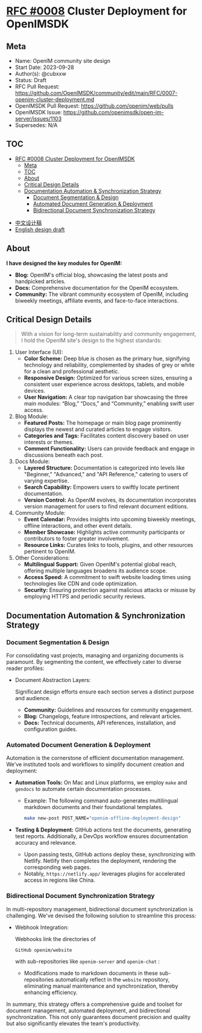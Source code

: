 # [RFC #0008](https://github.com/OpenIMSDK/community/edit/main/RFC/0008-community-site-design.md) Cluster Deployment for OpenIMSDK

<!-- 🤖 design template: https://github.com/OpenIMSDK/community/blob/main/0000-template.md ⚠️ Please submit a PR to https://github.com/OpenIMSDK/community/tree/main/RFC according to the specification after the design is completed -->

## Meta

- Name: OpenIM community site design
- Start Date: 2023-09-28
- Author(s): @cubxxw
- Status: Draft
- RFC Pull Request: https://github.com/OpenIMSDK/community/edit/main/RFC/0007-openim-cluster-deployment.md
- OpenIMSDK Pull Request: https://github.com/openim/web/pulls
- OpenIMSDK Issue: https://github.com/openimsdk/open-im-server/issues/1103
- Supersedes: N/A

## TOC
- [RFC #0008 Cluster Deployment for OpenIMSDK](#rfc-0008-cluster-deployment-for-openimsdk)
  - [Meta](#meta)
  - [TOC](#toc)
  - [About](#about)
  - [Critical Design Details](#critical-design-details)
  - [Documentation Automation \& Synchronization Strategy](#documentation-automation--synchronization-strategy)
    - [Document Segmentation \& Design](#document-segmentation--design)
    - [Automated Document Generation \& Deployment](#automated-document-generation--deployment)
    - [Bidirectional Document Synchronization Strategy](#bidirectional-document-synchronization-strategy)


+ [中文设计稿](https://github.com/openim/website/blob/main/openim-design_zh.md)
+ [English design draft](https://github.com/openim/website/blob/main/openim-design.md)

## About

**I have designed the key modules for OpenIM:**

+ **Blog:** OpenIM's official blog, showcasing the latest posts and handpicked articles.
+ **Docs:** Comprehensive documentation for the OpenIM ecosystem.
+ **Community:** The vibrant community ecosystem of OpenIM, including biweekly meetings, affiliate events, and face-to-face interactions.

## Critical Design Details

> With a vision for long-term sustainability and community engagement, I hold the OpenIM site's design to the highest standards:

1. User Interface (UI):
   + **Color Scheme:** Deep blue is chosen as the primary hue, signifying technology and reliability, complemented by shades of grey or white for a clean and professional aesthetic.
   + **Responsive Design:** Optimized for various screen sizes, ensuring a consistent user experience across desktops, tablets, and mobile devices.
   + **User Navigation:** A clear top navigation bar showcasing the three main modules: “Blog,” “Docs,” and “Community,” enabling swift user access.
2. Blog Module:
   + **Featured Posts:** The homepage or main blog page prominently displays the newest and curated articles to engage visitors.
   + **Categories and Tags:** Facilitates content discovery based on user interests or themes.
   + **Comment Functionality:** Users can provide feedback and engage in discussions beneath each post.
3. Docs Module:
   + **Layered Structure:** Documentation is categorized into levels like "Beginner," "Advanced," and "API Reference," catering to users of varying expertise.
   + **Search Capability:** Empowers users to swiftly locate pertinent documentation.
   + **Version Control:** As OpenIM evolves, its documentation incorporates version management for users to find relevant document editions.
4. Community Module:
   + **Event Calendar:** Provides insights into upcoming biweekly meetings, offline interactions, and other event details.
   + **Member Showcase:** Highlights active community participants or contributors to foster greater involvement.
   + **Resource Links:** Curates links to tools, plugins, and other resources pertinent to OpenIM.
5. Other Considerations:
   + **Multilingual Support:** Given OpenIM's potential global reach, offering multiple languages broadens its audience scope.
   + **Access Speed:** A commitment to swift website loading times using technologies like CDN and code optimization.
   + **Security:** Ensuring protection against malicious attacks or misuse by employing HTTPS and periodic security reviews.

## Documentation Automation & Synchronization Strategy

### Document Segmentation & Design

For consolidating vast projects, managing and organizing documents is paramount. By segmenting the content, we effectively cater to diverse reader profiles:

+ Document Abstraction Layers:

   Significant design efforts ensure each section serves a distinct purpose and audience.

  + **Community:** Guidelines and resources for community engagement.
  + **Blog:** Changelogs, feature introspections, and relevant articles.
  + **Docs:** Technical documents, API references, installation, and configuration guides.

### Automated Document Generation & Deployment

Automation is the cornerstone of efficient documentation management. We've instituted tools and workflows to simplify document creation and deployment:

+ **Automation Tools:** On Mac and Linux platforms, we employ `make` and `gendocs` to automate certain documentation processes.

  + Example: The following command auto-generates multilingual markdown documents and their foundational templates.

    ```bash
    make new-post POST_NAME="openim-offline-deployment-design"
    ```

+ **Testing & Deployment:** GitHub actions test the documents, generating test reports. Additionally, a DevOps workflow ensures documentation accuracy and relevance.

  + Upon passing tests, GitHub actions deploy these, synchronizing with Netlify. Netlify then completes the deployment, rendering the corresponding web pages.
  + Notably, `https://netlify.app/` leverages plugins for accelerated access in regions like China.

### Bidirectional Document Synchronization Strategy

In multi-repository management, bidirectional document synchronization is challenging. We've devised the following solution to streamline this process:

+ Webhook Integration:

   Webhooks link the directories of 

  ```bash
  GitHub openim/website
  ```

   with sub-repositories like `openim-server` and `openim-chat` :

  + Modifications made to markdown documents in these sub-repositories automatically reflect in the `website` repository, eliminating manual maintenance and synchronization, thereby enhancing efficiency.

In summary, this strategy offers a comprehensive guide and toolset for document management, automated deployment, and bidirectional synchronization. This not only guarantees document precision and quality but also significantly elevates the team's productivity.
